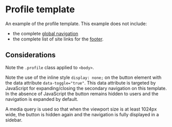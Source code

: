 # Profile template

An example of the profile template. This example does not include:

- the complete [global navigation](../components/navigation.md)
- the complete list of site links for the [footer](../components/footer.md).

<example title="Profile template" src="example-pages/profile.html.twig" standalone />

## Considerations

Note the `.profile` class applied to `<body>`.

Note the use of the inline style `display: none;` on the button element with the data attribute `data-toggle="true"`. This data attribute is targeted by JavaScript for expanding/closing the secondary navigation on this template. In the absence of JavaScript the button remains hidden to users and the navigation is expanded by default.

A media query is used so that when the viewport size is at least 1024px wide, the button is hidden again and the navigation is fully displayed in a sidebar.